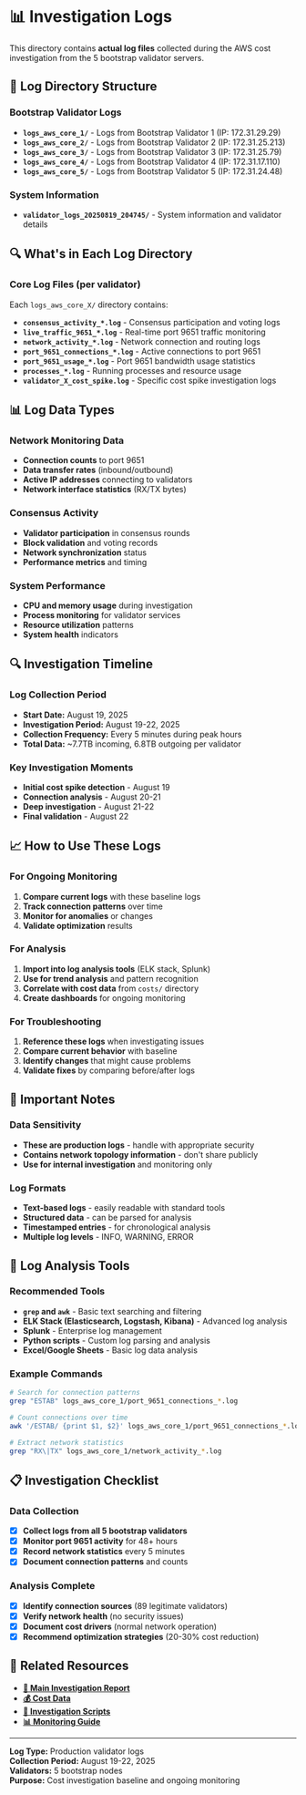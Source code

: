 # 📊 Investigation Logs

This directory contains **actual log files** collected during the AWS cost investigation from the 5 bootstrap validator servers.

## 📁 Log Directory Structure

### Bootstrap Validator Logs
- **`logs_aws_core_1/`** - Logs from Bootstrap Validator 1 (IP: 172.31.29.29)
- **`logs_aws_core_2/`** - Logs from Bootstrap Validator 2 (IP: 172.31.25.213)  
- **`logs_aws_core_3/`** - Logs from Bootstrap Validator 3 (IP: 172.31.25.79)
- **`logs_aws_core_4/`** - Logs from Bootstrap Validator 4 (IP: 172.31.17.110)
- **`logs_aws_core_5/`** - Logs from Bootstrap Validator 5 (IP: 172.31.24.48)

### System Information
- **`validator_logs_20250819_204745/`** - System information and validator details

## 🔍 What's in Each Log Directory

### Core Log Files (per validator)
Each `logs_aws_core_X/` directory contains:

- **`consensus_activity_*.log`** - Consensus participation and voting logs
- **`live_traffic_9651_*.log`** - Real-time port 9651 traffic monitoring
- **`network_activity_*.log`** - Network connection and routing logs
- **`port_9651_connections_*.log`** - Active connections to port 9651
- **`port_9651_usage_*.log`** - Port 9651 bandwidth usage statistics
- **`processes_*.log`** - Running processes and resource usage
- **`validator_X_cost_spike.log`** - Specific cost spike investigation logs

## 📊 Log Data Types

### Network Monitoring Data
- **Connection counts** to port 9651
- **Data transfer rates** (inbound/outbound)
- **Active IP addresses** connecting to validators
- **Network interface statistics** (RX/TX bytes)

### Consensus Activity
- **Validator participation** in consensus rounds
- **Block validation** and voting records
- **Network synchronization** status
- **Performance metrics** and timing

### System Performance
- **CPU and memory usage** during investigation
- **Process monitoring** for validator services
- **Resource utilization** patterns
- **System health** indicators

## 🔍 Investigation Timeline

### Log Collection Period
- **Start Date:** August 19, 2025
- **Investigation Period:** August 19-22, 2025
- **Collection Frequency:** Every 5 minutes during peak hours
- **Total Data:** ~7.7TB incoming, 6.8TB outgoing per validator

### Key Investigation Moments
- **Initial cost spike detection** - August 19
- **Connection analysis** - August 20-21
- **Deep investigation** - August 21-22
- **Final validation** - August 22

## 📈 How to Use These Logs

### For Ongoing Monitoring
1. **Compare current logs** with these baseline logs
2. **Track connection patterns** over time
3. **Monitor for anomalies** or changes
4. **Validate optimization** results

### For Analysis
1. **Import into log analysis tools** (ELK stack, Splunk)
2. **Use for trend analysis** and pattern recognition
3. **Correlate with cost data** from `costs/` directory
4. **Create dashboards** for ongoing monitoring

### For Troubleshooting
1. **Reference these logs** when investigating issues
2. **Compare current behavior** with baseline
3. **Identify changes** that might cause problems
4. **Validate fixes** by comparing before/after logs

## 🚨 Important Notes

### Data Sensitivity
- **These are production logs** - handle with appropriate security
- **Contains network topology information** - don't share publicly
- **Use for internal investigation** and monitoring only

### Log Formats
- **Text-based logs** - easily readable with standard tools
- **Structured data** - can be parsed for analysis
- **Timestamped entries** - for chronological analysis
- **Multiple log levels** - INFO, WARNING, ERROR

## 🔧 Log Analysis Tools

### Recommended Tools
- **`grep` and `awk`** - Basic text searching and filtering
- **ELK Stack (Elasticsearch, Logstash, Kibana)** - Advanced log analysis
- **Splunk** - Enterprise log management
- **Python scripts** - Custom log parsing and analysis
- **Excel/Google Sheets** - Basic log data analysis

### Example Commands
```bash
# Search for connection patterns
grep "ESTAB" logs_aws_core_1/port_9651_connections_*.log

# Count connections over time
awk '/ESTAB/ {print $1, $2}' logs_aws_core_1/port_9651_connections_*.log | sort | uniq -c

# Extract network statistics
grep "RX\|TX" logs_aws_core_1/network_activity_*.log
```

## 📋 Investigation Checklist

### Data Collection
- [x] **Collect logs from all 5 bootstrap validators**
- [x] **Monitor port 9651 activity** for 48+ hours
- [x] **Record network statistics** every 5 minutes
- [x] **Document connection patterns** and counts

### Analysis Complete
- [x] **Identify connection sources** (89 legitimate validators)
- [x] **Verify network health** (no security issues)
- [x] **Document cost drivers** (normal network operation)
- [x] **Recommend optimization strategies** (20-30% cost reduction)

## 🔗 Related Resources

- **[📖 Main Investigation Report](../docs/AWS_COST_INVESTIGATION_REPORT.md)**
- **[💰 Cost Data](../costs/)**
- **[🔧 Investigation Scripts](../scripts/)**
- **[📊 Monitoring Guide](../docs/PORT_9651_MONITORING_GUIDE.md)**

---

**Log Type:** Production validator logs  
**Collection Period:** August 19-22, 2025  
**Validators:** 5 bootstrap nodes  
**Purpose:** Cost investigation baseline and ongoing monitoring
